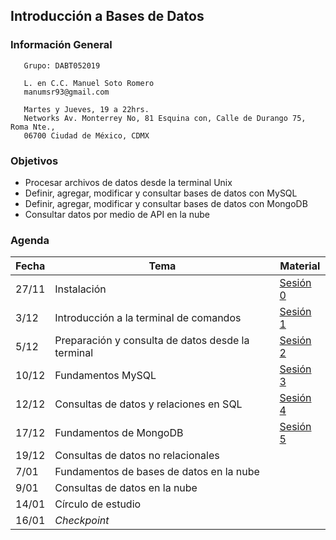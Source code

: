 ## Introducción a Bases de Datos

### Información General

```
   Grupo: DABT052019

   L. en C.C. Manuel Soto Romero
   manumsr93@gmail.com

   Martes y Jueves, 19 a 22hrs.
   Networks Av. Monterrey No, 81 Esquina con, Calle de Durango 75, Roma Nte., 
   06700 Ciudad de México, CDMX
```

### Objetivos
- Procesar archivos de datos desde la terminal Unix
- Definir, agregar, modificar y consultar bases de datos con MySQL
- Definir, agregar, modificar y consultar bases de datos con MongoDB
- Consultar datos por medio de API en la nube

### Agenda

| Fecha | Tema                                             | Material |
|-------|--------------------------------------------------|----------|
| 27/11 | Instalación                                      | [Sesión 0](https://docs.google.com/document/d/1P7xnYGl1ChaPsauKGTy-UYMAsx9Q2FgnhNAgwdjZ798/edit?usp=sharing) |
| 3/12  | Introducción a la terminal de comandos           | [Sesión 1](Sesion-01/) |
| 5/12  | Preparación y consulta de datos desde la terminal| [Sesión 2](Sesion-02/) |
| 10/12 | Fundamentos MySQL                                | [Sesión 3](Sesion-03/) |
| 12/12 | Consultas de datos y relaciones en SQL           | [Sesión 4](Sesion-04/) |
| 17/12 | Fundamentos de MongoDB                           | [Sesión 5](Sesion-05/) |
| 19/12 | Consultas de datos no relacionales               |          |
| 7/01  | Fundamentos de bases de datos en la nube         |          |
| 9/01  | Consultas de datos en la nube                    |          |
| 14/01 | Círculo de estudio                               |          |
| 16/01 | *Checkpoint*                                     |          |
